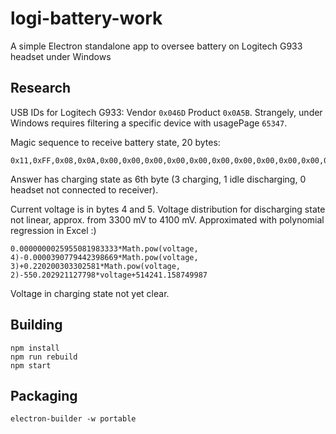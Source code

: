 # logi-battery-work
A simple Electron standalone app to oversee battery on Logitech G933 headset under Windows

## Research

USB IDs for Logitech G933: Vendor `0x046D` Product `0x0A5B`. Strangely, under Windows requires filtering a specific device with usagePage `65347`.

Magic sequence to receive battery state, 20 bytes:
```
0x11,0xFF,0x08,0x0A,0x00,0x00,0x00,0x00,0x00,0x00,0x00,0x00,0x00,0x00,0x00,0x00,0x00,0x00,0x00,0x00
```

Answer has charging state as 6th byte (3 charging, 1 idle discharging, 0 headset not connected to receiver). 

Current voltage is in bytes 4 and 5. Voltage distribution for discharging state not linear, approx. from 3300 mV to 4100 mV. Approximated with polynomial regression in Excel :)
```
0.0000000025955081983333*Math.pow(voltage, 4)-0.0000390779442398669*Math.pow(voltage, 3)+0.220200303302581*Math.pow(voltage, 2)-550.202921127798*voltage+514241.158749987
```

Voltage in charging state not yet clear.

## Building

```
npm install
npm run rebuild
npm start
```

## Packaging

```
electron-builder -w portable
```


